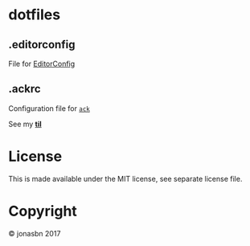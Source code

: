 # dotfiles

## .editorconfig

File for [EditorConfig](http://editorconfig.org/)

## .ackrc

Configuration file for [`ack`](http://beyondgrep.com/)

See my **[til](https://jonasbn.github.io/til/ack/define_a_custom_search_filetype_scope.html)**  

# License

This is made available under the MIT license, see separate license file.

# Copyright

©️ jonasbn 2017
